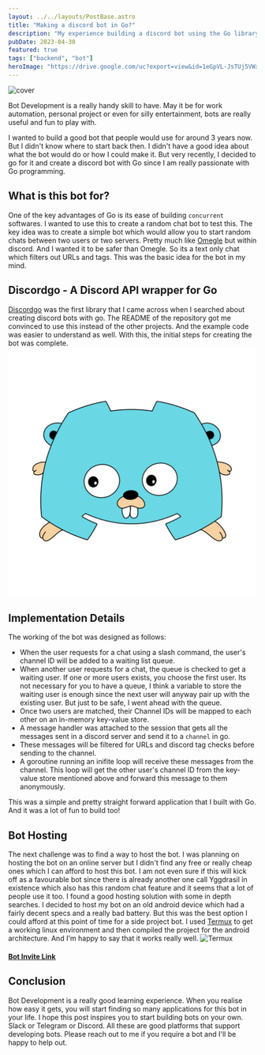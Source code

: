 ```yaml
---
layout: ../../layouts/PostBase.astro
title: "Making a discord bot in Go?"
description: "My experience building a discord bot using the Go library, Discordgo."
pubDate: 2023-04-30
featured: true
tags: ["backend", "bot"]
heroImage: "https://drive.google.com/uc?export=view&id=1eGpVL-JsTUj5VWxRa94kLOYpo9bPeYUO"
---
```

![cover](https://drive.google.com/uc?export=view&id=1eGpVL-JsTUj5VWxRa94kLOYpo9bPeYUO)

Bot Development is a really handy skill to have. May it be for work automation, 
personal project or even for silly entertainment, bots are really useful and fun 
to play with. 

I wanted to build a good bot that people would use for around 3 years now. But I 
didn't know where to start back then. I didn't have a good idea about what the bot 
would do or how I could make it. But very recently, I decided to go for it and create 
a discord bot with Go since I am really passionate with Go programming.

## What is this bot for?
One of the key advantages of Go is its ease of building `concurrent` softwares.
I wanted to use this to create a random chat bot to test this. The key idea was 
to create a simple bot which would allow you to start random chats between two 
users or two servers. Pretty much like [Omegle](https://omegle.com/) but within 
discord. And I wanted it to be safer than Omegle. So its a text only chat which 
filters out URLs and tags. This was the basic idea for the bot in my mind.

## Discordgo - A Discord API wrapper for Go
[Discordgo](https://github.com/bwmarrin/discordgo/) was the first library that I 
came across when I searched about creating discord bots with go. The README of 
the repository got me convinced to use this instead of the other projects. And 
the example code was easier to understand as well. With this, the initial steps 
for creating the bot was complete.
![Discordgo](https://raw.githubusercontent.com/bwmarrin/discordgo/master/docs/img/discordgo.svg)

## Implementation Details
The working of the bot was designed as follows:
- When the user requests for a chat using a slash command, the user's channel ID 
will be added to a waiting list queue.
- When another user requests for a chat, the queue is checked to get a waiting 
user. If one or more users exists, you choose the first user. Its not necessary 
for you to have a queue, I think a variable to store the waiting user is enough 
since the next user will anyway pair up with the existing user. But just to be 
safe, I went ahead with the queue.
- Once two users are matched, their Channel IDs will be mapped to each other on 
an in-memory key-value store.
- A message handler was attached to the session that gets all the messages sent 
in a discord server and send it to a `channel` in go. 
- These messages will be filtered for URLs and discord tag checks before sending 
to the channel.
- A goroutine running an inifite loop will receive these messages from the 
channel. This loop will get the other user's channel ID from the key-value 
store mentioned above and forward this message to them anonymously.

This was a simple and pretty straight forward application that I built with Go.
And it was a lot of fun to build too!

## Bot Hosting
The next challenge was to find a way to host the bot. I was planning on hosting 
the bot on an online server but I didn't find any free or really cheap ones which 
I can afford to host this bot. I am not even sure if this will kick off as a 
favourable bot since there is already another one call Yggdrasil in existence which 
also has this random chat feature and it seems that a lot of people use it too.
I found a good hosting solution with some in depth searches. I decided to host my 
bot on an old android device which had a fairly decent specs and a really bad battery.
But this was the best option I could afford at this point of time for a side project 
bot. I used [Termux](https://termux.dev/en/) to get a working linux environment 
and then compiled the project for the android architecture. And I'm happy to say 
that it works really well.
![Termux](https://wallpapercave.com/wp/wp8899997.jpg)

#### [Bot Invite Link](https://discord.com/oauth2/authorize?client_id=1096026189811957801&permissions=19456&scope=bot)

## Conclusion
Bot Development is a really good learning experience. When you realise how easy 
it gets, you will start finding so many applications for this bot in your life.
I hope this post inspires you to start building bots on your own. Slack or Telegram 
or Discord. All these are good platforms that support developing bots. Please reach 
out to me if you require a bot and I'll be happy to help out.

